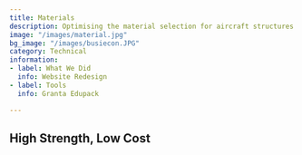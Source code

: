```yaml
---
title: Materials
description: Optimising the material selection for aircraft structures
image: "/images/material.jpg"
bg_image: "/images/busiecon.JPG"
category: Technical
information:
- label: What We Did
  info: Website Redesign
- label: Tools
  info: Granta Edupack

---
```

## High Strength, Low Cost